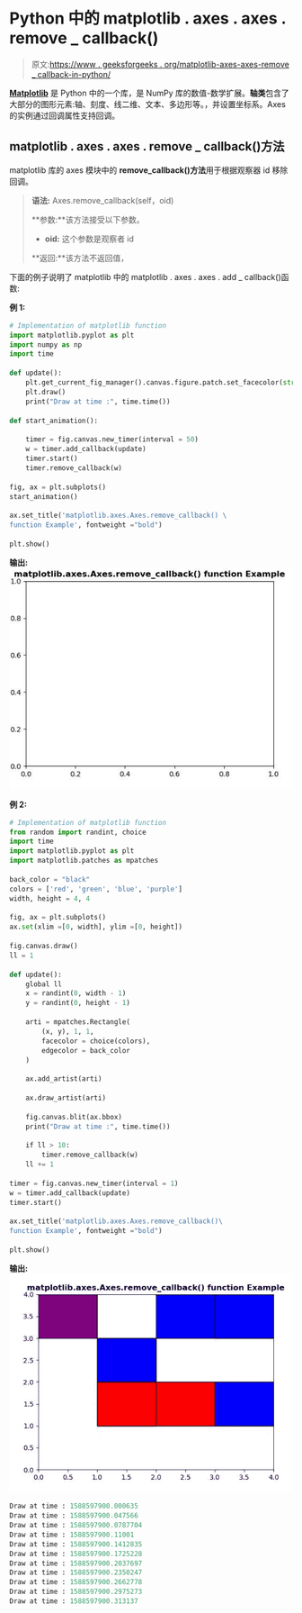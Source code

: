 # Python 中的 matplotlib . axes . axes . remove _ callback()

> 原文:[https://www . geeksforgeeks . org/matplotlib-axes-axes-remove _ callback-in-python/](https://www.geeksforgeeks.org/matplotlib-axes-axes-remove_callback-in-python/)

**[Matplotlib](https://www.geeksforgeeks.org/python-introduction-matplotlib/)** 是 Python 中的一个库，是 NumPy 库的数值-数学扩展。**轴类**包含了大部分的图形元素:轴、刻度、线二维、文本、多边形等。，并设置坐标系。Axes 的实例通过回调属性支持回调。

## matplotlib . axes . axes . remove _ callback()方法

matplotlib 库的 axes 模块中的 **remove_callback()方法**用于根据观察器 id 移除回调。

> **语法:** Axes.remove_callback(self，oid)
> 
> **参数:**该方法接受以下参数。
> 
> *   **oid:** 这个参数是观察者 id
> 
> **返回:**该方法不返回值，

下面的例子说明了 matplotlib 中的 matplotlib . axes . axes . add _ callback()函数:

**例 1:**

```py
# Implementation of matplotlib function
import matplotlib.pyplot as plt
import numpy as np
import time

def update():
    plt.get_current_fig_manager().canvas.figure.patch.set_facecolor(str(np.random.random()))
    plt.draw()
    print("Draw at time :", time.time())

def start_animation():

    timer = fig.canvas.new_timer(interval = 50)
    w = timer.add_callback(update)
    timer.start()
    timer.remove_callback(w)

fig, ax = plt.subplots()
start_animation()

ax.set_title('matplotlib.axes.Axes.remove_callback() \
function Example', fontweight ="bold") 

plt.show()
```

**输出:**
![](img/740b0c3acb5571820ae49993d7313300.png)

**例 2:**

```py
# Implementation of matplotlib function  
from random import randint, choice 
import time 
import matplotlib.pyplot as plt 
import matplotlib.patches as mpatches 

back_color = "black"
colors = ['red', 'green', 'blue', 'purple'] 
width, height = 4, 4

fig, ax = plt.subplots() 
ax.set(xlim =[0, width], ylim =[0, height]) 

fig.canvas.draw()
ll = 1

def update():
    global ll
    x = randint(0, width - 1) 
    y = randint(0, height - 1) 

    arti = mpatches.Rectangle( 
        (x, y), 1, 1, 
        facecolor = choice(colors), 
        edgecolor = back_color 
    ) 

    ax.add_artist(arti)

    ax.draw_artist(arti) 

    fig.canvas.blit(ax.bbox) 
    print("Draw at time :", time.time())

    if ll > 10:
        timer.remove_callback(w)
    ll += 1

timer = fig.canvas.new_timer(interval = 1) 
w = timer.add_callback(update) 
timer.start()

ax.set_title('matplotlib.axes.Axes.remove_callback()\
function Example', fontweight ="bold") 

plt.show()
```

**输出:**
![](img/d9646012120abdef1134ad9723d8d623.png)

```py
Draw at time : 1588597900.000635
Draw at time : 1588597900.047566
Draw at time : 1588597900.0787704
Draw at time : 1588597900.11001
Draw at time : 1588597900.1412835
Draw at time : 1588597900.1725228
Draw at time : 1588597900.2037697
Draw at time : 1588597900.2350247
Draw at time : 1588597900.2662778
Draw at time : 1588597900.2975273
Draw at time : 1588597900.313137

```